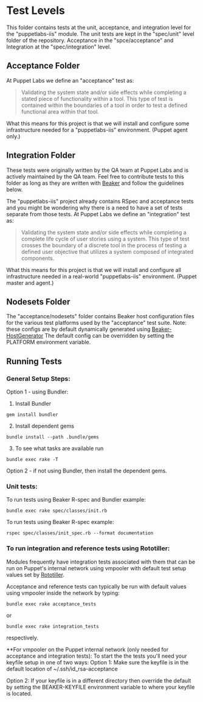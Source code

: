 Test Levels
===========================

This folder contains tests at the unit, acceptance, and integration level for the "puppetlabs-iis" module. The unit 
tests are kept in the "spec/unit" level folder of the repository. Acceptance in the "spce/acceptance" and Integration at
the "spec/integration" level.

## Acceptance Folder

At Puppet Labs we define an "acceptance" test as:

> Validating the system state and/or side effects while completing a stated piece of functionality within a tool.
> This type of test is contained within the boundaries of a tool in order to test a defined functional area within
> that tool.

What this means for this project is that we will install and configure some infrastructure needed for a "puppetlabs-iis"
environment. (Puppet agent only.)

## Integration Folder

These tests were originally written by the QA team at Puppet Labs and is actively maintained by the QA team.
Feel free to contribute tests to this folder as long as they are written with [Beaker](https://github.com/puppetlabs/beaker)
and follow the guidelines below.

The "puppetlabs-iis" project already contains RSpec and acceptance tests and you might be wondering why there
is a need to have a set of tests separate from those tests. At Puppet Labs we define an "integration" test as:

> Validating the system state and/or side effects while completing a complete life cycle of user stories using a
> system. This type of test crosses the boundary of a discrete tool in the process of testing a defined user
> objective that utilizes a system composed of integrated components.

What this means for this project is that we will install and configure all infrastructure needed in a real-world
"puppetlabs-iis" environment. (Puppet master and agent.)

## Nodesets Folder

The "acceptance/nodesets" folder contains Beaker host configuration files for the various test platforms used by the 
"acceptance" test suite. Note: these configs are by default dynamically generated using [Beaker-HostGenerator](https://github.com/puppetlabs/beaker-hostgenerator)
The default config can be overridden by setting the PLATFORM environment variable.

## Running Tests

### General Setup Steps:
Option 1 - using Bundler:
1. Install Bundler
```
gem install bundler
```
2. Install dependent gems
```
bundle install --path .bundle/gems
```
3. To see what tasks are available run
```
bundle exec rake -T
```

Option 2 - if not using Bundler, then install the dependent gems.

### Unit tests:
To run tests using Beaker R-spec and Bundler example:
```
bundle exec rake spec/classes/init.rb
```

To run tests using Beaker R-spec example:
```
rspec spec/classes/init_spec.rb --format documentation
```

### To run integration and reference tests using Rototiller:
Modules frequently have integration tests associated with them that can be run on Puppet's internal network using 
vmpooler with default test setup values set by [Rototiller](https://github.com/puppetlabs/rototiller).
		
Acceptance and reference tests can typically be run with default values using vmpooler inside the network by typing:
```
bundle exec rake acceptance_tests
```
or
```
bundle exec rake integration_tests
```
respectively.

**For vmpooler on the Puppet internal network (only needed for acceptance and integration tests):
To start the the tests you'll need your keyfile setup in one of two ways:
Option 1: Make sure the keyfile is in the default location of ~/.ssh/id_rsa-acceptance
		
Option 2: If your keyfile is in a different directory then override the default by setting the BEAKER-KEYFILE 
environment variable to where your keyfile is located.
